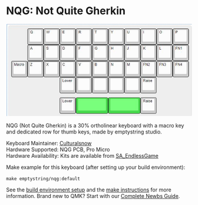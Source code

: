 # NQG: Not Quite Gherkin

![NQG](https://github.com/culturalsnow/NQG/blob/master/images/NQGLayout.jpg)

NQG (Not Quite Gherkin) is a 30% ortholinear keyboard with a macro key and dedicated row for thumb keys, made by emptystring studio.

Keyboard Maintainer: [Culturalsnow](http://github.com/culturalsnow)  
Hardware Supported: NQG PCB, Pro Micro  
Hardware Availability: Kits are available from [SA_EndlessGame](http://twitter.com/SA_EndlessGame)  

Make example for this keyboard (after setting up your build environment):

    make emptystring/nqg:default

See the [build environment setup](https://docs.qmk.fm/#/getting_started_build_tools) and the [make instructions](https://docs.qmk.fm/#/getting_started_make_guide) for more information. Brand new to QMK? Start with our [Complete Newbs Guide](https://docs.qmk.fm/#/newbs).
